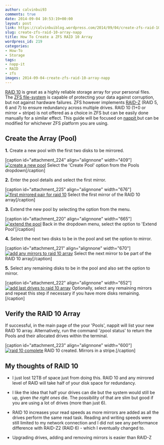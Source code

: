 ```yaml
---
author: calvinbui93
comments: true
date: 2014-09-04 10:53:19+00:00
layout: post
link: https://calvinbuiblog.wordpress.com/2014/09/04/create-zfs-raid-10-array-napp/
slug: create-zfs-raid-10-array-napp
title: How To Create a ZFS RAID 10 Array
wordpress_id: 219
categories:
- How-To
- Storage
tags:
- napp-it
- RAID
- zfs
images: 2014-09-04-create-zfs-raid-10-array-napp
---
```


[RAID 10](http://en.wikipedia.org/wiki/Nested_RAID_levels#RAID_1.2B0) is great as a highly reliable storage array for your personal files. The [ZFS file-system](docs.oracle.com/cd/E19253-01/819-5461/zfsover-2/) is capable of protecting your data against corruption, but not against hardware failures. ZFS however implements [RAID-Z](http://en.wikipedia.org/wiki/Non-standard_RAID_levels#RAID-Z) (RAID 5, 6 and 7) to ensure redundancy across multiple drives. RAID 10 (1+0 or mirror + stripe) is not offered as a choice in ZFS but can be easily done manually for a similar effect. This guide will be focused on [nappit ](http://www.napp-it.org/index_en.html)but can be modified for whichever ZFS platform you are using.

<!-- more -->


## Create the Array (Pool)


**1.** Create a new pool with the first two disks to be mirrored.

[caption id="attachment_224" align="alignnone" width="409"][![create a new pool](http://calvinbuiblog.files.wordpress.com/2014/09/11.png)](http://calvinbuiblog.files.wordpress.com/2014/09/11.png) Select the 'Create Pool' option from the Pools dropdown[/caption]

**2.** Enter the pool details and select the first mirror.

[caption id="attachment_225" align="alignnone" width="676"][![first mirrored pair for raid 10](http://calvinbuiblog.files.wordpress.com/2014/09/21.png)](http://calvinbuiblog.files.wordpress.com/2014/09/21.png) Select the first mirror of the RAID 10 array[/caption]

**3.** Extend the new pool by selecting the option from the menu.

[caption id="attachment_220" align="alignnone" width="665"][![extend the pool](http://calvinbuiblog.files.wordpress.com/2014/09/31.png)](http://calvinbuiblog.files.wordpress.com/2014/09/31.png) Back in the dropdown menu, select the option to 'Extend Pool'[/caption]

**4.** Select the next two disks to be in the pool and set the option to mirror.

[caption id="attachment_221" align="alignnone" width="670"][![add any mirrors to raid 10 array](http://calvinbuiblog.files.wordpress.com/2014/09/41.png)](http://calvinbuiblog.files.wordpress.com/2014/09/41.png) Select the next mirror to be part of the RAID 10 array[/caption]

**5.** Select any remaining disks to be in the pool and also set the option to mirror.

[caption id="attachment_222" align="alignnone" width="652"][![add last drives to raid 10 array](http://calvinbuiblog.files.wordpress.com/2014/09/5.png)](http://calvinbuiblog.files.wordpress.com/2014/09/5.png) Optionally, select any remaining mirrors and repeat this step if necessary if you have more disks remaining.[/caption]


## Verify the RAID 10 Array


If successful, in the main page of the your 'Pools', nappit will list your new RAID 10 array. Alternatively, run the command 'zpool status' to return the Pools and their allocated drives within the terminal.

[caption id="attachment_223" align="alignnone" width="600"][![raid 10 complete](http://calvinbuiblog.files.wordpress.com/2014/09/6.png)](http://calvinbuiblog.files.wordpress.com/2014/09/6.png) RAID 10 created. Mirrors in a stripe.[/caption]


## My thoughts of RAID 10





	
  * I just lost 12TB of space just from doing this. RAID 10 and any mirrored level of RAID will take half of your disk space for redundancy.

	
  * I like the idea that half your drives can die but the system would still be up, given _the right ones_ die. The possibility of that are slim but good if you are using a lot of drives (more than just 6).

	
  * RAID 10 increases your read speeds as more mirrors are added as all the drives perform the same read task. Reading and writing speeds were still limited to my network connection and I did not see any performance difference with RAID-Z2 (RAID 6) - which I eventually changed to.

	
  * Upgrading drives, adding and removing mirrors is easier than RAID-Z


